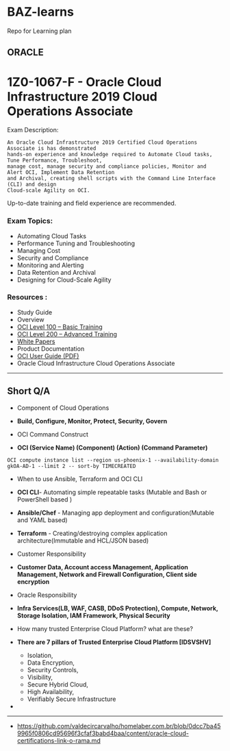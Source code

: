 # BAZ-learns
Repo for Learning plan 

## ORACLE

# 1Z0-1067-F - Oracle Cloud Infrastructure 2019 Cloud Operations Associate 

Exam Description:

```
An Oracle Cloud Infrastructure 2019 Certified Cloud Operations Associate is has demonstrated 
hands-on experience and knowledge required to Automate Cloud tasks, Tune Performance, Troubleshoot, 
manage cost, manage security and compliance policies, Monitor and Alert OCI, Implement Data Retention
and Archival, creating shell scripts with the Command Line Interface (CLI) and design 
Cloud-scale Agility on OCI.
```

Up-to-date training and field experience are recommended.

### Exam Topics:

- Automating Cloud Tasks
- Performance Tuning and Troubleshooting 
- Managing Cost
- Security and Compliance
- Monitoring and Alerting
- Data Retention and Archival
- Designing for Cloud-Scale Agility
  
### Resources :
- Study Guide 
- Overview 
- [OCI Level 100 – Basic Training](https://www.oracle.com/cloud/iaas/training/foundation.html) 
- [OCI Level 200 – Advanced Training](https://www.oracle.com/cloud/iaas/training/advanced.html) 
- [White Papers](https://docs.cloud.oracle.com/en-us/iaas/Content/General/Reference/aqswhitepapers.htm)
- Product Documentation 
- [OCI User Guide (PDF)](https://docs.cloud.oracle.com/en-us/iaas/pdf/ug/OCI_User_Guide.pdf)
- Oracle Cloud Infrastructure Cloud Operations Associate

-----------------------

## Short Q/A
- Component of Cloud Operations
- **Build, Configure, Monitor, Protect, Security, Govern**

- OCI Command Construct
- **OCI (Service Name) (Component) (Action) (Command Parameter)**
```
OCI compute instance list --region us-phoenix-1 --availability-domain gkOA-AD-1 --limit 2 -- sort-by TIMECREATED
```

- When to use Ansible, Terraform and OCI CLI
- **OCI CLI**- Automating simple repeatable tasks (Mutable and Bash or PowerShell based )
- **Ansible/Chef** - Managing app deployment and configuration(Mutable and YAML based)
- **Terraform** - Creating/destroying complex application architecture(Immutable and HCL/JSON based)

- Customer Responsibility 
- **Customer Data, Account access Management, Application Management, Network and Firewall Configuration, Client side encryption**

- Oracle Responsibility
- **Infra Services(LB, WAF, CASB, DDoS Protection), Compute, Network, Storage Isolation, IAM Framework, Physical Security**

- How many trusted Enterprise Cloud Platform? what are these?
- **There are 7 pillars of Trusted Enterprise Cloud Platform [IDSVSHV]**
   - Isolation,
   - Data Encryption, 
   - Security Controls, 
   - Visibility, 
   - Secure Hybrid Cloud, 
   - High Availability, 
   - Verifiably Secure Infrastructure

- 


















-----------------------


- https://github.com/valdecircarvalho/homelaber.com.br/blob/0dcc7ba459965f0806cd95696f3cfaf3babd4baa/content/oracle-cloud-certifications-link-o-rama.md
